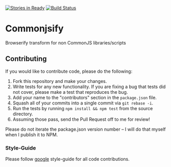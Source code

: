 [![Stories in Ready](https://badge.waffle.io/arielschiavoni/commonjsify.png?label=ready&title=Ready)](https://waffle.io/arielschiavoni/commonjsify)
[![Build Status](https://api.shippable.com/projects/5464dd8cc6f0803064f45ffb/badge?branchName=master)](https://app.shippable.com/projects/5464dd8cc6f0803064f45ffb/builds/latest)

# Commonjsify #

Browserify transform for non CommonJS libraries/scripts

## Contributing ##

If you would like to contribute code, please do the following:

1. Fork this repository and make your changes.
2. Write tests for any new functionality. If you are fixing a bug that tests did not cover, please make a test that reproduces the bug.
3. Add your name to the "contributors" section in the `package.json` file.
4. Squash all of your commits into a single commit via `git rebase -i`.
5. Run the tests by running `npm install && npm test` from the source directory.
6. Assuming those pass, send the Pull Request off to me for review!

Please do not iterate the package.json version number – I will do that myself when I publish it to NPM.

### Style-Guide ###

Please follow [google](https://google-styleguide.googlecode.com/svn/trunk/javascriptguide.xml) style-guide for all code contributions.